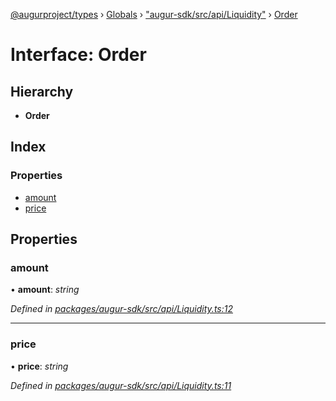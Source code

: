 [@augurproject/types](../README.md) › [Globals](../globals.md) › ["augur-sdk/src/api/Liquidity"](../modules/_augur_sdk_src_api_liquidity_.md) › [Order](_augur_sdk_src_api_liquidity_.order.md)

# Interface: Order

## Hierarchy

* **Order**

## Index

### Properties

* [amount](_augur_sdk_src_api_liquidity_.order.md#amount)
* [price](_augur_sdk_src_api_liquidity_.order.md#price)

## Properties

###  amount

• **amount**: *string*

*Defined in [packages/augur-sdk/src/api/Liquidity.ts:12](https://github.com/AugurProject/augur/blob/88b6e76efb/packages/augur-sdk/src/api/Liquidity.ts#L12)*

___

###  price

• **price**: *string*

*Defined in [packages/augur-sdk/src/api/Liquidity.ts:11](https://github.com/AugurProject/augur/blob/88b6e76efb/packages/augur-sdk/src/api/Liquidity.ts#L11)*
